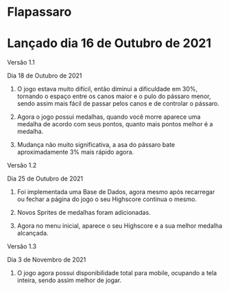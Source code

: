 # Flapassaro
# Lançado dia 16 de Outubro de 2021

Versão 1.1

Dia 18 de Outubro de 2021


1. O jogo estava muito difícil, então diminui a dificuldade em 30%, tornando o espaço entre os canos maior e o pulo do pássaro menor, sendo assim mais fácil de passar pelos canos e de controlar o pássaro. 

2. Agora o jogo possui medalhas, quando você morre aparece uma medalha de acordo com seus pontos, quanto mais pontos melhor é a medalha.

3. Mudança não muito significativa, a asa do pássaro bate aproximadamente 3% mais rápido agora.

Versão 1.2

Dia 25 de Outubro de 2021


1. Foi implementada uma Base de Dados, agora mesmo após recarregar ou fechar a página do jogo o seu Highscore continua o mesmo.

2. Novos Sprites de medalhas foram adicionadas.

3. Agora no menu inicial, aparece o seu Highscore e a sua melhor medalha alcançada. 

Versão 1.3

Dia 3 de Novembro de 2021


1. O jogo agora possui disponibilidade total para mobile, ocupando a tela inteira, sendo assim melhor de jogar.
